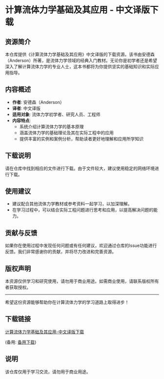 # 计算流体力学基础及其应用 - 中文译版下载

## 资源简介

本仓库提供《计算流体力学基础及其应用》中文译版的下载资源。该书由安德森（Anderson）所著，是流体力学领域的经典入门教材。无论你是初学者还是希望深入了解计算流体力学的专业人士，这本书都将为你提供坚实的基础知识和实际应用指导。

## 内容概述

- **作者**: 安德森（Anderson）
- **译者**: 中文译版
- **适用对象**: 流体力学初学者、研究人员、工程师
- **内容特点**:
  - 系统介绍计算流体力学的基本原理
  - 涵盖流体力学的基础理论及其在实际工程中的应用
  - 提供丰富的实例和案例分析，帮助读者更好地理解和应用所学知识

## 下载说明

请在仓库中找到相应的文件进行下载。由于文件较大，建议使用稳定的网络环境进行下载。

## 使用建议

- 建议配合其他流体力学教材或参考资料一起学习，以加深理解。
- 在学习过程中，可以结合实际工程问题进行思考和应用，以提高解决问题的能力。

## 贡献与反馈

如果你在使用过程中发现任何问题或有任何建议，欢迎通过仓库的Issue功能进行反馈。我们非常感谢你的贡献，并将尽力改进和完善资源。

## 版权声明

本资源仅供学习和研究使用，请勿用于商业用途。如需商业使用，请联系版权所有者获取授权。

---

希望这份资源能够帮助你在计算流体力学的学习道路上取得进步！

## 下载链接
[计算流体力学基础及其应用-中文译版下载](https://pan.quark.cn/s/c8ed60b50fc0) 

(备用: [备用下载](https://pan.baidu.com/s/1Pow2G1HQihx5KKXiozX_GA?pwd=1234))

## 说明

该仓库仅用于学习交流，请勿用于商业用途。
